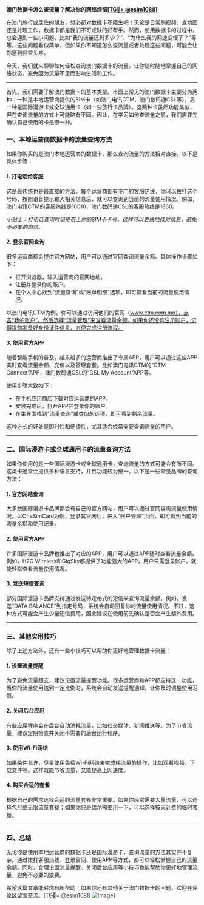 **澳门数据卡怎么查流量？解决你的网络烦恼[[TG💪+ @esim1088](https://t.me/s/esim1088)]**

在澳门旅行或居住的朋友，想必都对数据卡不陌生吧！无论是日常刷视频、查地图还是处理工作，数据卡都是我们不可或缺的好帮手。然而，使用数据卡的过程中，总会遇到一些小问题，比如“我的流量还剩多少？”、“为什么我的网速变慢了？”等等。这些问题看似简单，但如果你不知道怎么查流量或者处理这些问题，可能会让你感到非常头疼。

今天，我们就来聊聊如何轻松查询澳门数据卡的流量，让你随时随地掌握自己的网络状态，避免因为流量不足而影响生活和工作。

---

首先，我们需要了解澳门数据卡的基本类型。市面上常见的澳门数据卡主要分为两种：一种是本地运营商提供的SIM卡（如澳门电讯CTM、澳门数码通CSL等），另一种是国际漫游卡或全球通用卡（如一些旅行卡品牌）。这两种卡虽然功能类似，但在查询流量的方式上可能略有不同。因此，在学习如何查流量之前，我们需要先确认自己使用的卡是哪一种。

### **一、本地运营商数据卡的流量查询方法**

如果你购买的是澳门本地运营商的数据卡，那么查询流量的方法相对直接。以下是具体步骤：

#### **1. 打电话给客服**
这是最传统也是最直接的方法。每个运营商都有专门的客服热线，你可以拨打这个号码，按照语音提示输入相关信息后，就可以查询到当前的流量使用情况。例如，澳门电讯CTM的客服热线是10010，澳门数码通CSL的客服热线是1860。

*小贴士：打电话查询时记得带上你的SIM卡卡号，这样可以更快地核对信息，避免不必要的麻烦。*

#### **2. 登录官网查询**
很多运营商都会提供官方网站，用户可以通过官网查询流量余额。具体操作步骤如下：
- 打开浏览器，输入运营商的官网地址。
- 注册并登录你的账户。
- 在个人中心找到“流量查询”或“账单明细”选项，即可查看当前的流量使用情况。

以澳门电讯CTM为例，你可以通过访问他们的官网（www.ctm.com.mo），点击“我的账户”，然后选择“流量管理”来查看流量余额。如果你还没有注册账户，记得提前准备好身份证件信息，方便完成注册流程。

#### **3. 使用官方APP**
随着智能手机的普及，越来越多的运营商推出了专属APP，用户可以通过这些APP实时查看流量余额、充值以及管理套餐。比如澳门电讯CTM的“CTM Connect”APP，澳门数码通CSL的“CSL My Account”APP等。

使用步骤大致如下：
- 在手机应用商店下载对应运营商的APP。
- 安装完成后，打开APP并登录你的账户。
- 在主界面找到“流量查询”或类似的选项，即可看到剩余流量。

这种方式的好处是即时性和便捷性，尤其适合经常需要查询流量的用户。

---

### **二、国际漫游卡或全球通用卡的流量查询方法**

如果你使用的是一些国际漫游卡或全球通用卡，查询流量的方式可能会有所不同。这类卡通常会提供多种语言支持，并且功能较为统一。以下是一些常见品牌的查询方法：

#### **1. 官方网站查询**
大多数国际漫游卡品牌都会有自己的官方网站，用户可以通过官网查询流量使用情况。以OneSimCard为例，登录其官网后，进入“账户管理”页面，即可看到当前的流量余额和使用记录。

#### **2. 使用官方APP**
许多国际漫游卡品牌也推出了对应的APP，用户可以通过APP随时查看流量余额。例如，H2O Wireless和GigSky都提供了功能强大的APP，用户只需登录账户，就能轻松查看流量使用情况。

#### **3. 发送短信查询**
部分国际漫游卡品牌支持通过发送特定格式的短信来查询流量余额。例如，发送“DATA BALANCE”到指定号码，系统会自动回复你的流量使用情况。不过，这种方式可能会产生少量短信费用，因此建议在使用前先确认是否会产生额外费用。

---

### **三、其他实用技巧**

除了上述方法外，还有一些小技巧可以帮助你更好地管理数据卡流量：

#### **1. 设置流量提醒**
为了避免流量超支，建议设置流量提醒功能。很多运营商和APP都支持这一功能，当你的流量使用达到一定比例时，系统会自动发送提醒通知，让你及时调整使用习惯。

#### **2. 关闭后台应用**
有些应用程序会在后台自动消耗流量，比如社交媒体、新闻推送等。为了节省流量，建议定期检查并关闭不需要的后台运行程序。

#### **3. 使用Wi-Fi网络**
如果条件允许，尽量使用免费Wi-Fi网络来完成耗流量的操作，比如观看视频、下载文件等。这样既能节省流量，又能提高上网速度。

#### **4. 购买合适的套餐**
根据自己的需求选择合适的流量套餐非常重要。如果你经常需要大量流量，可以选择包月或无限流量套餐；如果你只是偶尔需要用一下，可以选择按天计费的临时套餐。

---

### **四、总结**

无论你是使用本地运营商的数据卡还是国际漫游卡，查询流量的方法其实并不复杂。通过拨打客服热线、登录官网、使用APP等方式，都可以轻松掌握自己的流量余额。同时，合理设置流量提醒、关闭后台应用等小技巧也能帮助你更好地管理流量，避免不必要的浪费。

希望这篇文章能对你有所帮助！如果你还有其他关于澳门数据卡的问题，欢迎在评论区留言交流。[[TG💪+ @esim1088](https://t.me/s/esim1088) ![Image](https://i.postimg.cc/4NQfJmqS/Snipaste-2025-05-13-00-14-12.png)]